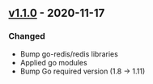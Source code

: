 ## [v1.1.0](https://github.com/skyoo2003/acor/releases/tag/v1.1.0) - 2020-11-17

### Changed
* Bump go-redis/redis libraries
* Applied go modules
* Bump Go required version (1.8 -> 1.11)
